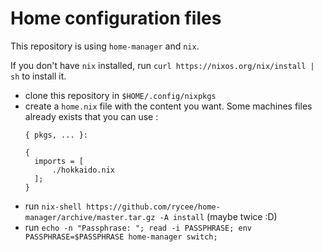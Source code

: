 # Home configuration files

This repository is using `home-manager` and `nix`.

If you don't have `nix` installed, run `curl https://nixos.org/nix/install | sh` to install it.

- clone this repository in `$HOME/.config/nixpkgs`
- create a `home.nix` file with the content you want.
  Some machines files already exists that you can use :
  ```
  { pkgs, ... }:

  {
	imports = [
	    ./hokkaido.nix
  	];
  }
  ```
- run `nix-shell https://github.com/rycee/home-manager/archive/master.tar.gz -A install` (maybe twice :D)
- run `echo -n "Passphrase: "; read -i PASSPHRASE; env PASSPHRASE=$PASSPHRASE home-manager switch;`
